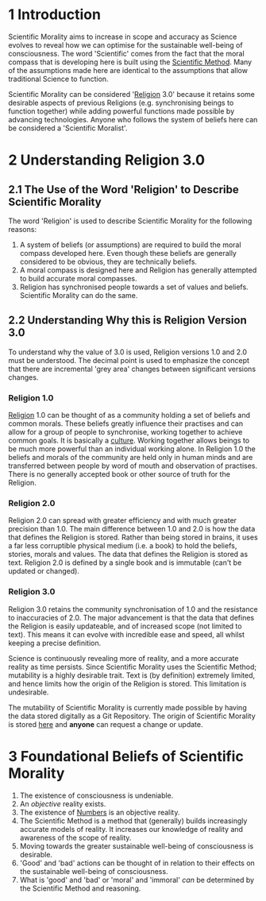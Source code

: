 # 1 Introduction

Scientific Morality aims to increase in scope and accuracy as Science evolves to reveal how we can optimise for the sustainable well-being of consciousness. The word 'Scientific' comes from the fact that the moral compass that is developing here is built using the [Scientific Method](https://en.wikipedia.org/wiki/Scientific_method). Many of the assumptions made here are identical to the assumptions that allow traditional Science to function. 

Scientific Morality can be considered '[Religion](https://en.wikipedia.org/wiki/Religion) 3.0' because it retains some desirable aspects of previous Religions (e.g. synchronising beings to function together) while adding powerful functions made possible by advancing technologies. Anyone who follows the system of beliefs here can be considered a 'Scientific Moralist'.

# 2 Understanding Religion 3.0

## 2.1 The Use of the Word 'Religion' to Describe Scientific Morality
The word 'Religion' is used to describe Scientific Morality for the following reasons:
1) A system of beliefs (or assumptions) are required to build the moral compass developed here. Even though these beliefs are generally considered to be obvious, they are technically beliefs.
2) A moral compass is designed here and Religion has generally attempted to build accurate moral compasses.
3) Religion has synchronised people towards a set of values and beliefs. Scientific Morality can do the same.

## 2.2 Understanding Why this is Religion Version 3.0
To understand why the value of 3.0 is used, Religion versions 1.0 and 2.0 must be understood. The decimal point is used to emphasize the concept that there are incremental 'grey area' changes between significant versions changes.

### Religion 1.0
[Religion](https://en.wikipedia.org/wiki/Religion) 1.0 can be thought of as a community holding a set of beliefs and common morals. These beliefs greatly influence their practises and can allow for a group of people to synchronise, working together to achieve common goals. It is basically a [culture](https://en.wikipedia.org/wiki/Culture). Working together allows beings to be much more powerful than an individual working alone. In Religion 1.0 the beliefs and morals of the community are held only in human minds and are transferred between people by word of mouth and observation of practises. There is no generally accepted book or other source of truth for the Religion.

### Religion 2.0
Religion 2.0 can spread with greater efficiency and with much greater precision than 1.0. The main difference between 1.0 and 2.0 is how the data that defines the Religion is stored. Rather than being stored in brains, it uses a far less corruptible physical medium (i.e. a book) to hold the beliefs, stories, morals and values. The data that defines the Religion is stored as text. Religion 2.0 is defined by a single book and is immutable (can't be updated or changed).

### Religion 3.0
Religion 3.0 retains the community synchronisation of 1.0 and the resistance to inaccuracies of 2.0. The major advancement is that the data that defines the Religion is easily updateable, and of increased scope (not limited to text). This means it can evolve with incredible ease and speed, all whilst keeping a precise definition.

Science is continuously revealing more of reality, and a more accurate reality as time persists. Since Scientific Morality uses the Scientific Method; mutability is a highly desirable trait. Text is (by definition) extremely limited, and hence limits how the origin of the Religion is stored. This limitation is undesirable.

The mutability of Scientific Morality is currently made possible by having the data stored digitally as a Git Repository. The origin of Scientific Morality is stored [here](https://github.com/Wason1/scientificmorality/blob/master/Scientific-Morality.md) and **anyone** can request a change or update.

# 3 Foundational Beliefs of Scientific Morality
1) The existence of consciousness is undeniable.
2) An *objective* reality exists.
3) The existence of [Numbers](https://en.wikipedia.org/wiki/Number) is an objective reality.
4) The Scientific Method is a method that (generally) builds increasingly accurate models of reality. It increases our knowledge of reality and awareness of the scope of reality.
5) Moving towards the greater sustainable well-being of consciousness is desirable.
6) 'Good' and 'bad' actions can be thought of in relation to their effects on the sustainable well-being of consciousness.
7) What is 'good' and 'bad' or 'moral' and 'immoral' *can* be determined by the Scientific Method and reasoning.